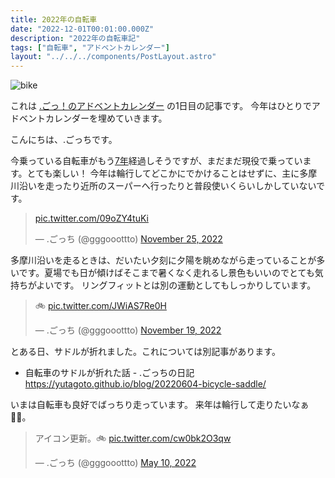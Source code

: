 ```yaml
---
title: 2022年の自転車
date: "2022-12-01T00:01:00.000Z"
description: "2022年の自転車記"
tags: ["自転車", "アドベントカレンダー"]
layout: "../../../components/PostLayout.astro"
---
```


![bike](/assets/images/posts/20221201-bike-content/IMG_20171105_133928.jpg)

これは [.ごっ！のアドベントカレンダー](https://adventar.org/calendars/8199) の1日目の記事です。
今年はひとりでアドベントカレンダーを埋めていきます。

こんにちは、.ごっちです。

今乗っている自転車がもう[7年](https://medium.com/yougoto/%E8%87%AA%E8%BB%A2%E8%BB%8A-709a52e353f9)経過しそうですが、まだまだ現役で乗っています。とても楽しい！
今年は輪行してどこかにでかけることはせずに、主に多摩川沿いを走ったり近所のスーパーへ行ったりと普段使いくらいしかしていないです。

<blockquote class="twitter-tweet"><p lang="zxx" dir="ltr"><a href="https://t.co/09oZY4tuKi">pic.twitter.com/09oZY4tuKi</a></p>&mdash; .ごっち (@gggooottto) <a href="https://twitter.com/gggooottto/status/1596054231123128320?ref_src=twsrc%5Etfw">November 25, 2022</a></blockquote>

多摩川沿いを走るときは、だいたい夕刻に夕陽を眺めながら走っていることが多いです。夏場でも日が傾けばそこまで暑くなく走れるし景色もいいのでとても気持ちがよいです。
リングフィットとは別の運動としてもしっかりしています。

<blockquote class="twitter-tweet"><p lang="und" dir="ltr">🚲 <a href="https://t.co/JWiAS7Re0H">pic.twitter.com/JWiAS7Re0H</a></p>&mdash; .ごっち (@gggooottto) <a href="https://twitter.com/gggooottto/status/1593881602563928064?ref_src=twsrc%5Etfw">November 19, 2022</a></blockquote>

とある日、サドルが折れました。これについては別記事があります。

- 自転車のサドルが折れた話 - .ごっちの日記 https://yutagoto.github.io/blog/20220604-bicycle-saddle/

いまは自転車も良好でばっちり走っています。
来年は輪行して走りたいなぁ :biking_man:。

<blockquote class="twitter-tweet"><p lang="ja" dir="ltr">アイコン更新。🚲 <a href="https://t.co/cw0bk2O3qw">pic.twitter.com/cw0bk2O3qw</a></p>&mdash; .ごっち (@gggooottto) <a href="https://twitter.com/gggooottto/status/1523971316025413632?ref_src=twsrc%5Etfw">May 10, 2022</a></blockquote>

